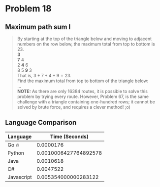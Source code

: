 # Problem 18

## Maximum path sum I

>By starting at the top of the triangle below and moving to adjacent numbers on the row below, the maximum total from top to bottom is 23.  
>**3**  
>**7** 4  
>2 **4** 6  
>8 5 **9** 3  
>That is, $3 + 7 + 4 + 9 = 23$.  
>Find the maximum total from top to bottom of the triangle below:  
>...  
>**NOTE:** As there are only 16384 routes, it is possible to solve this problem by trying every route. However, Problem 67, is the same challenge with a triangle containing one-hundred rows; it cannot be solved by brute force, and requires a clever method! ;o)

## Language Comparison

| Language     | Time (Seconds)        |
| ------------ | --------------------- |
| Go 🔥        | 0.0000176             |
| Python       | 0.0010006427764892578 |
| Java         | 0.0010618             |
| C#           | 0.0047522             |
| Javascript   | 0.005354000000283122  |
